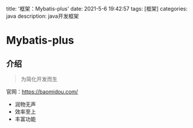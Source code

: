 title: '框架：Mybatis-plus'
date: 2021-5-6 19:42:57
tags: [框架]
categories: java
description: java开发框架

# Mybatis-plus

## 介绍

> 为简化开发而生

官网：https://baomidou.com/

- 润物无声
- 效率至上
- 丰富功能

